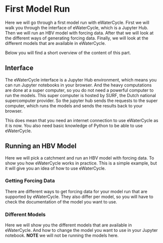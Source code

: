 # First Model Run

Here we will go through a first model run with eWaterCycle. 
First we will walk you through the interface of eWaterCycle, which is a Jupyter Hub.
Then we will run an HBV model with forcing data.
After that we will look at the different ways of generating forcing data.
Finally, we will look at the different models that are available in eWaterCycle.

Below you will find a short overview of the content of this part.

## Interface

The eWaterCycle interface is a Jupyter Hub environment, which means you can run Jupyter notebooks in your browser.
And the heavy computations are done at a super computer, so you do not need a powerful computer to run the models.
This super computer is hosted by SURF, the Dutch national supercomputer provider.
So the jupyter hub sends the requests to the super computer, which runs the models and sends the results back to your browser.

This does mean that you need an internet connection to use eWaterCycle as it is now.
You also need basic knowledge of Python to be able to use eWaterCycle.

## Running an HBV Model

Here we will pick a catchment and run an HBV model with forcing data.
To show you how eWaterCycle works in practice.
This is a simple example, but it will give you an idea of how to use eWaterCycle.

### Getting Forcing Data

There are different ways to get forcing data for your model run that are supported by eWaterCycle.
They also differ per model, so you will have to check the documentation of the model you want to use.

### Different Models

Here we will show you the different models that are available in eWaterCycle.
And how to change the model you want to use in your Jupyter notebook.
**NOTE** we will not be running the models here.
